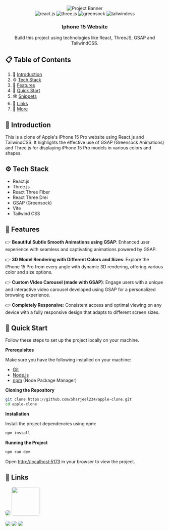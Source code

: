 <div align="center">
  <br />
    <a>
      <img src="https://i.postimg.cc/37PnQw8n/Image-from.png" alt="Project Banner">
    </a>
  <br />

  <div>
    <img src="https://img.shields.io/badge/-React_JS-black?style=for-the-badge&logoColor=white&logo=react&color=61DAFB" alt="react.js" />
    <img src="https://img.shields.io/badge/-Three_JS-black?style=for-the-badge&logoColor=white&logo=threedotjs&color=000000" alt="three.js" />
    <img src="https://img.shields.io/badge/-GSAP-black?style=for-the-badge&logoColor=white&logo=greensock&color=88CE02" alt="greensock" />
    <img src="https://img.shields.io/badge/-Tailwind_CSS-black?style=for-the-badge&logoColor=white&logo=tailwindcss&color=06B6D4" alt="tailwindcss" />
  </div>

  <h3 align="center">Iphone 15 Website</h3>

   <div align="center">
     Build this project using technologies like React, ThreeJS, GSAP and TailwindCSS.
    </div>
</div>

## 📋 <a name="table">Table of Contents</a>

1. 🤖 [Introduction](#introduction)
2. ⚙️ [Tech Stack](#tech-stack)
3. 🔋 [Features](#features)
4. 🤸 [Quick Start](#quick-start)
5. 🕸️ [Snippets](#snippets)
6. 🔗 [Links](#links)
7. 🚀 [More](#more)

## <a name="introduction">🤖 Introduction</a>

This is a clone of Apple's iPhone 15 Pro website using React.js and TailwindCSS. It highlights the effective use of GSAP (Greensock Animations) and Three.js for displaying iPhone 15 Pro models in various colors and shapes.

## <a name="tech-stack">⚙️ Tech Stack</a>

- React.js
- Three.js
- React Three Fiber
- React Three Drei
- GSAP (Greensock)
- Vite
- Tailwind CSS

## <a name="features">🔋 Features</a>

👉 **Beautiful Subtle Smooth Animations using GSAP**: Enhanced user experience with seamless and captivating animations powered by GSAP.

👉 **3D Model Rendering with Different Colors and Sizes**: Explore the iPhone 15 Pro from every angle with dynamic 3D rendering, offering various color and size options.

👉 **Custom Video Carousel (made with GSAP)**: Engage users with a unique and interactive video carousel developed using GSAP for a personalized browsing experience.

👉 **Completely Responsive**: Consistent access and optimal viewing on any device with a fully responsive design that adapts to different screen sizes.

## <a name="quick-start">🤸 Quick Start</a>

Follow these steps to set up the project locally on your machine.

**Prerequisites**

Make sure you have the following installed on your machine:

- [Git](https://git-scm.com/)
- [Node.js](https://nodejs.org/en)
- [npm](https://www.npmjs.com/) (Node Package Manager)

**Cloning the Repository**

```bash
git clone https://github.com/Sharjeel234/apple-clone.git
cd apple-clone
```

**Installation**

Install the project dependencies using npm:

```bash
npm install
```

**Running the Project**

```bash
npm run dev
```

Open [http://localhost:5173](http://localhost:5173) in your browser to view the project.

## <a name="links">🔗 Links</a>

<a href="https://discordapp.com/users/sharjeelm" target="_blank"><img src="https://img.shields.io/badge/Discord-5865F2?style=for-the-badge&logo=discord&logoColor=white" style='border-radius: 5px'/></a>
<a href="https://join.slack.com/shareDM/zt-2fi4ne610-pTXvb7R1RbFY7rwSYiAsyA" target="_blank"><img src="https://img.shields.io/badge/Slack-4A154B?style=for-the-badge&logo=slack&logoColor=white" style='border-radius: 5px' width=90 /></a>

<a href="https://signal.me/#eu/-Qm1MlKCqODXBfsKqeb4z_5dlClu7Y0TjbiPkidjt2RoN_CagRlIEoluWs1iFS_A" target="_blank"><img src="https://img.shields.io/badge/Signal-%23039BE5.svg?&style=for-the-badge&logo=Signal&logoColor=white" style='border-radius: 5px'/></a>
<a href="https://www.linkedin.com/in/sharjeel-mansoor" target="_blank"><img src="https://img.shields.io/badge/LinkedIn-0077B5?style=for-the-badge&logo=linkedin&logoColor=white" style='border-radius: 5px' /></a>
<a href="mailto:sharjeelmansoor.proton.me" target="_blank"><img src="https://img.shields.io/badge/ProtonMail-8B89CC?style=for-the-badge&logo=protonmail&logoColor=white" style='border-radius: 5px' /></a>
